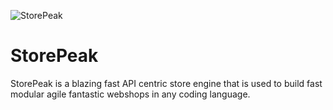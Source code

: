![StorePeak](https://user-images.githubusercontent.com/7737619/202876649-6d28bdb2-fcd9-4fc1-b118-3fa8947c0308.png)




# StorePeak
 StorePeak is a blazing fast API centric store engine that is used to build fast modular agile fantastic webshops in any coding language.
